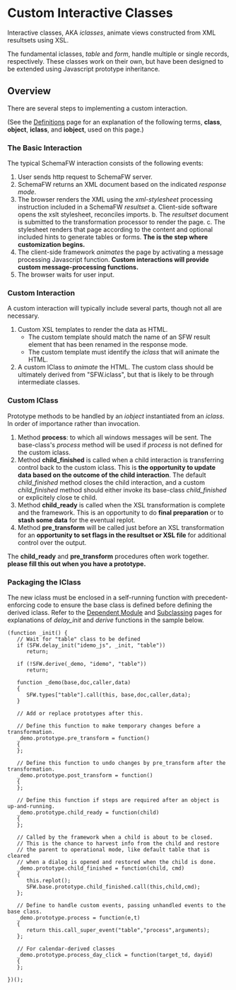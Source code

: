 # Custom Interactive Classes

Interactive classes, AKA _iclasses_, animate views constructed from XML resultsets
using XSL.

The fundamental iclasses, _table_ and _form_, handle multiple or single records,
respectively.  These classes work on their own, but have been designed to be
extended using Javascript prototype inheritance.

## Overview

There are several steps to implementing a custom interaction.

(See the [Definitions](Definitions.md) page for an explanation of the following
terms, **class**, **object**, **iclass**, and **iobject**, used on this page.)

### The Basic Interaction

The typical SchemaFW interaction consists of the following events:

1. User sends http request to SchemaFW server.
2. SchemaFW returns an XML document based on the indicated _response mode_.
3. The browser renders the XML using the *xml-stylesheet* processing instruction
   included in a SchemaFW _resultset_
   a. Client-side software opens the xslt stylesheet, reconciles imports.
   b. The _resultset_ document is submitted to the transformation processor
      to render the page.
   c. The stylesheet renders that page according to the content and optional
      included hints to generate tables or forms.  **The is the step where
      customization begins.**
4. The client-side framework _animates_ the page by activating a message
   processing Javascript function.  **Custom interactions will provide custom
   message-processing functions.**
5. The browser waits for user input.   

### Custom Interaction

A custom interaction will typically include several parts, though not all are
necessary.

1. Custom XSL templates to render the data as HTML.
   - The custom template should match the name of an SFW result element that
     has been renamed in the response mode.
   - The custom template must identify the _iclass_ that will animate the HTML.
2. A custom IClass to _animate_ the HTML.  The custom class should be ultimately
   derived from "SFW.iclass", but that is likely to be through intermediate classes.

### Custom IClass

Prototype methods to be handled by an *iobject* instantiated from an *iclass*.  In
order of importance rather than invocation.
1. Method **process**: to which all windows messages will be sent.  The base-class's
   *process* method will be used if *process* is not defined for the custom iclass.
2. Method **child_finished** is called when a child interaction is transferring
   control back to the custom iclass.  This is **the opportunity to update data
   based on the outcome of the child interaction**. The default *child_finished*
   method closes the child interaction, and a custom *child_finished* method should
   either invoke its base-class *child_finished* or explicitely close te child.
3. Method **child_ready** is called when the XSL transformation is complete
   and the framework.  This is an opportunity to do **final preparation** or to
   **stash some data** for the eventual replot.
4. Method **pre_transform** will be called just before an XSL transformation
   for an **opportunity to set flags in the resultset or XSL file** for additional
   control over the output.

The **child_ready** and **pre_transform** procedures often work together.
**please fill this out when you have a prototype.**




### Packaging the IClass

The new iclass must be enclosed in a self-running function with precedent-enforcing
code to ensure the base class is defined before defining the derived iclass.  Refer
to the [Dependent Module](DependentModuleLoad.md) and [Subclassing](Subclassing.md)
pages for explanations of *delay_init* and *derive* functions in the sample below.

~~~{js}
(function _init() {
   // Wait for "table" class to be defined
   if (SFW.delay_init("idemo_js", _init, "table"))
      return;

   if (!SFW.derive(_demo, "idemo", "table"))
      return;
      
   function _demo(base,doc,caller,data)
   {
      SFW.types["table"].call(this, base,doc,caller,data);
   }

   // Add or replace prototypes after this.

   // Define this function to make temporary changes before a transformation.
   _demo.prototype.pre_transform = function()
   {
   };

   // Define this function to undo changes by pre_transform after the transformation.
   _demo.prototype.post_transform = function()
   {
   };

   // Define this function if steps are required after an object is up-and-running.
   _demo.prototype.child_ready = function(child)
   {
   };

   // Called by the framework when a child is about to be closed.
   // This is the chance to harvest info from the child and restore
   // the parent to operational mode, like default table that is cleared
   // when a dialog is opened and restored when the child is done.
   _demo.prototype.child_finished = function(child, cmd)
   {
      this.replot();
      SFW.base.prototype.child_finished.call(this,child,cmd);
   };

   // Define to handle custom events, passing unhandled events to the base class.
   _demo.prototype.process = function(e,t)
   {
      return this.call_super_event("table","process",arguments);
   };

   // For calendar-derived classes
   _demo.prototype.process_day_click = function(target_td, dayid)
   {
   };

})();
~~~